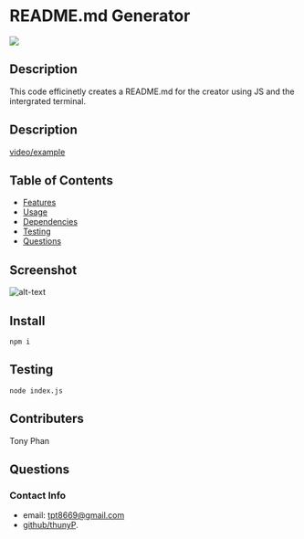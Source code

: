 # README.md Generator
![](https://img.shields.io/badge/License-MIT-green.svg)

## Description
This code efficinetly creates a README.md for the creator using JS and the intergrated terminal.

## Description
[video/example](https://youtu.be/bS6fSH6S6B0)

## Table of Contents
* [Features](#features)
* [Usage](#usage)
* [Dependencies](depenedencies)
* [Testing](#testing)
* [Questions](#questions)

## Screenshot
![alt-text](undefined)

## Install
```
npm i
```
## Testing
```
node index.js
```
## Contributers
Tony Phan 

## Questions
### Contact Info
* email: tpt8669@gmail.com 
* [github/thunyP](https://github.com/thunyP).
